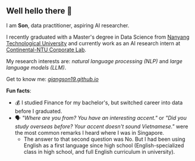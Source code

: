 ## Well hello there 👋

I am **Son**, data practitioner, aspiring AI researcher.

I recently graduated with a Master's degree in Data Science from [Nanyang Technological University](https://www.ntu.edu.sg/) and currently work as an AI research intern at [Continental-NTU Corporate Lab](https://www.ntu.edu.sg/continental-ntu). 

My research interests are: *natural language processing (NLP)* and *large language models (LLM)*.

Get to know me: *[giangson19.github.io](https://giangson19.github.io)*

**Fun facts**:
- 💰 I studied Finance for my bachelor's, but switched career into data before I graduated.
- 🗣️ _"Where are you from? You have an interesting accent."_ or _"Did you study overseas before? Your accent doesn't sound Vietnamese."_ were the most common remarks I heard where I was in Singapore.
  - The answer to that second question was No. But I had been using English as a first language since high school (English-specialized class in high school, and full English curriculum in university).

